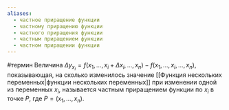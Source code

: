 ```yaml
---
aliases:
  - частное приращение функции
  - частному приращению функции
  - частного приращения функции
  - частным приращением функции
  - частном приращении функции
---
```

#термин 
Величина $\Delta y_{x_i} = f(x_1, \dots, x_i + \Delta x_i, \dots, x_n) - f(x_1, \dots, x_i, \dots, x_n)$, показывающая, на сколько изменилось значение [[Функция нескольких переменных|функции нескольких переменных]] при изменении одной из переменных $x_i$, называется частным приращением функции по $x_i$ в точке $P$, где $P = (x_1, \dots, x_n)$.